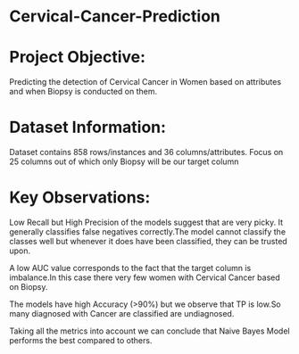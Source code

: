 # Cervical-Cancer-Prediction

# Project Objective:
Predicting the detection of Cervical Cancer in Women based on attributes and when Biopsy is conducted on them.

# Dataset Information:
Dataset contains 858 rows/instances and 36 columns/attributes.
Focus on 25 columns out of which only Biopsy will be our target column

# Key Observations:

Low Recall but High Precision of the models suggest that are very picky. It generally classifies false negatives correctly.The model cannot classify the classes well but whenever it does have been classified, they can be trusted upon.

A low AUC value corresponds to the fact that the target column is imbalance.In this case there very few women with Cervical Cancer based on Biopsy.

The models have high Accuracy (>90%) but we observe that TP is low.So many diagnosed with Cancer are classified are undiagnosed.

Taking all the metrics into account we can conclude that Naive Bayes Model performs the best compared to others.

